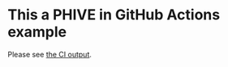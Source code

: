 # This a PHIVE in GitHub Actions example

Please see [the CI output](https://github.com/szepeviktor/phive-action-example/actions).


